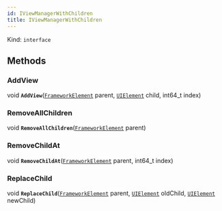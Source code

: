 ```yaml
---
id: IViewManagerWithChildren
title: IViewManagerWithChildren
---
```


Kind: `interface`





## Methods
### AddView
void **`AddView`**([`FrameworkElement`](https://docs.microsoft.com/uwp/api/Windows.UI.Xaml.FrameworkElement) parent, [`UIElement`](https://docs.microsoft.com/uwp/api/Windows.UI.Xaml.UIElement) child, int64_t index)



### RemoveAllChildren
void **`RemoveAllChildren`**([`FrameworkElement`](https://docs.microsoft.com/uwp/api/Windows.UI.Xaml.FrameworkElement) parent)



### RemoveChildAt
void **`RemoveChildAt`**([`FrameworkElement`](https://docs.microsoft.com/uwp/api/Windows.UI.Xaml.FrameworkElement) parent, int64_t index)



### ReplaceChild
void **`ReplaceChild`**([`FrameworkElement`](https://docs.microsoft.com/uwp/api/Windows.UI.Xaml.FrameworkElement) parent, [`UIElement`](https://docs.microsoft.com/uwp/api/Windows.UI.Xaml.UIElement) oldChild, [`UIElement`](https://docs.microsoft.com/uwp/api/Windows.UI.Xaml.UIElement) newChild)




